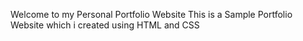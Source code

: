 Welcome to my Personal Portfolio Website
This is a Sample Portfolio Website which i created using HTML and CSS
